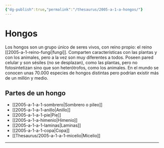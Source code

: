 ```yaml
---
{"dg-publish":true,"permalink":"/thesaurus/2005-a-1-a-hongos/"}
---
```


# Hongos
Los hongos son un grupo único de seres vivos, con reino propio: el reino [[2005-a-1-reino-fungi\|fungi]]. Comparten características con las plantas y con los animales, pero a la vez son muy diferentes a todos. Poseen pared celular y son sésiles (no se desplazan), como las plantas, pero no fotosintetizan sino que son heterótrofos, como los animales. En el mundo se conocen unas 70.000 especies de hongos distintas pero podrían existir más de un millón y medio.

## Partes de un hongo
- [[2005-a-1-a-1-sombrero\|Sombrero o pileo]]
- [[2005-a-1-a-1-anillo\|Anillo]]
- [[2005-a-1-a-1-pie\|Pie]]
- [[2005-a-1-a-himenio\|Himenio]]
- [[2005-a-1-a-1-laminas\|Laminas]]
- [[2005-a-1-a-1-copa\|Copa]]
- [[Thesaurus/2005-a-1-a-1-micelio\|Micelio]]

<style> .container {font-family: sans-serif; text-align: center;} .button-wrapper button {z-index: 1;height: 40px; width: 100px; margin: 10px;padding: 5px;} .excalidraw .App-menu_top .buttonList { display: flex;} .excalidraw-wrapper { height: 800px; margin: 50px; position: relative;} :root[dir="ltr"] .excalidraw .layer-ui__wrapper .zen-mode-transition.App-menu_bottom--transition-left {transform: none;} </style><script src="https://cdn.jsdelivr.net/npm/react@17/umd/react.production.min.js"></script><script src="https://cdn.jsdelivr.net/npm/react-dom@17/umd/react-dom.production.min.js"></script><script type="text/javascript" src="https://cdn.jsdelivr.net/npm/@excalidraw/excalidraw@0/dist/excalidraw.production.min.js"></script><div id="2005-a-1-a-partes-de-un-hongoexcalidraw.md1"></div><script>(function(){const InitialData={"type":"excalidraw","version":2,"source":"https://github.com/zsviczian/obsidian-excalidraw-plugin/releases/tag/2.2.7","elements":[{"type":"image","version":184,"versionNonce":1976244891,"index":"a0","isDeleted":false,"id":"ObzlBeDS","fillStyle":"hachure","strokeWidth":1,"strokeStyle":"solid","roughness":1,"opacity":100,"angle":0,"x":-16.86079679522861,"y":-161.69817228590173,"strokeColor":"transparent","backgroundColor":"transparent","width":370.19543973941364,"height":499.99999999999994,"seed":46311,"groupIds":[],"frameId":null,"roundness":null,"boundElements":[{"id":"2EDh6LpSDVxblvt0cMaYK","type":"arrow"},{"id":"L-dbADGSUWLPF58LIlVHe","type":"arrow"},{"id":"xKUFXzzuV11UDlCfxiYoV","type":"arrow"},{"id":"OavZKh9dcqGeiwoKnCXLO","type":"arrow"}],"updated":1718768878252,"link":null,"locked":true,"status":"pending","fileId":"dc7bf98da28474f629fcb6e6a54d1385cf302383","scale":[1,1]},{"type":"arrow","version":587,"versionNonce":392513595,"index":"a1","isDeleted":false,"id":"2EDh6LpSDVxblvt0cMaYK","fillStyle":"solid","strokeWidth":0.5,"strokeStyle":"solid","roughness":2,"opacity":100,"angle":0,"x":26.790175439297798,"y":339.3018277140982,"strokeColor":"#e03131","backgroundColor":"transparent","width":29.634056039214503,"height":36.17227760810681,"seed":587219611,"groupIds":[],"frameId":null,"roundness":{"type":2},"boundElements":[],"updated":1718767450321,"link":null,"locked":false,"startBinding":{"elementId":"ObzlBeDS","focus":-0.16479264289035678,"gap":1},"endBinding":{"elementId":"Cj19xa1L","focus":-0.08274275132947428,"gap":5.583974635503381},"lastCommittedPoint":null,"startArrowhead":null,"endArrowhead":"arrow","points":[[0,0],[-29.634056039214503,36.17227760810681]]},{"type":"text","version":221,"versionNonce":1627961709,"index":"a2","isDeleted":false,"id":"Cj19xa1L","fillStyle":"hachure","strokeWidth":1,"strokeStyle":"solid","roughness":1,"opacity":100,"angle":0,"x":-47.38440397225962,"y":381.05807995770834,"strokeColor":"#1e1e1e","backgroundColor":"transparent","width":74.93815612792969,"height":14.896533748583181,"seed":85004,"groupIds":[],"frameId":null,"roundness":null,"boundElements":[{"id":"2EDh6LpSDVxblvt0cMaYK","type":"arrow"}],"updated":1719288699113,"link":null,"locked":false,"fontSize":11.917226998866544,"fontFamily":1,"text":"📍[[micelio\|micelio]]","rawText":"[[Thesaurus/2005-a-1-a-1-micelio\|micelio]]","textAlign":"left","verticalAlign":"top","containerId":null,"originalText":"📍[[micelio\|micelio]]","autoResize":true,"lineHeight":1.25},{"type":"arrow","version":68,"versionNonce":717032533,"index":"a5","isDeleted":false,"id":"8_mSZkqGYMI0jq2cYFR1X","fillStyle":"solid","strokeWidth":0.5,"strokeStyle":"solid","roughness":1,"opacity":100,"angle":0,"x":78.44815664961982,"y":287.9474245506713,"strokeColor":"#e03131","backgroundColor":"transparent","width":38.77336021653389,"height":29.859949448680652,"seed":535747125,"groupIds":[],"frameId":null,"roundness":{"type":2},"boundElements":[],"updated":1718767297759,"link":null,"locked":false,"startBinding":null,"endBinding":null,"lastCommittedPoint":null,"startArrowhead":null,"endArrowhead":"arrow","points":[[0,0],[38.77336021653389,-29.859949448680652]]},{"type":"text","version":173,"versionNonce":753812058,"index":"a7","isDeleted":false,"id":"qelzklwt","fillStyle":"solid","strokeWidth":2,"strokeStyle":"solid","roughness":1,"opacity":100,"angle":0,"x":121.47832702180425,"y":245.22140036495094,"strokeColor":"#1e1e1e","backgroundColor":"transparent","width":51.92240905761719,"height":10.087085991958041,"seed":1153104405,"groupIds":[],"frameId":null,"roundness":null,"boundElements":[],"updated":1719287148315,"link":null,"locked":false,"fontSize":8.069668793566432,"fontFamily":1,"text":"Copa o volva","rawText":"Copa o volva","textAlign":"left","verticalAlign":"top","containerId":null,"originalText":"Copa o volva","autoResize":true,"lineHeight":1.25},{"type":"arrow","version":60,"versionNonce":778241301,"index":"a8","isDeleted":false,"id":"9FOaVZloIflMw2g5qJ6wq","fillStyle":"solid","strokeWidth":0.5,"strokeStyle":"solid","roughness":1,"opacity":100,"angle":0,"x":93.81109409709444,"y":182.9961704199412,"strokeColor":"#e03131","backgroundColor":"transparent","width":24.03929820522694,"height":25.481632988491555,"seed":1757436347,"groupIds":[],"frameId":null,"roundness":{"type":2},"boundElements":[],"updated":1718767292679,"link":null,"locked":false,"startBinding":null,"endBinding":null,"lastCommittedPoint":null,"startArrowhead":null,"endArrowhead":"arrow","points":[[0,0],[24.03929820522694,25.481632988491555]]},{"type":"text","version":143,"versionNonce":298920006,"index":"a9","isDeleted":false,"id":"QceD0RyY","fillStyle":"solid","strokeWidth":0.5,"strokeStyle":"solid","roughness":0,"opacity":100,"angle":0,"x":111.65460596958698,"y":211.03417178099673,"strokeColor":"#1e1e1e","backgroundColor":"transparent","width":27.399856567382812,"height":9.033407815319217,"seed":1253861429,"groupIds":[],"frameId":null,"roundness":null,"boundElements":[],"updated":1719287148315,"link":null,"locked":false,"fontSize":7.226726252255374,"fontFamily":1,"text":"Laminas","rawText":"Laminas","textAlign":"left","verticalAlign":"top","containerId":null,"originalText":"Laminas","autoResize":true,"lineHeight":1.25},{"type":"arrow","version":307,"versionNonce":2006832449,"index":"aB","isDeleted":false,"id":"RnQwOTom6IJDGWzGXtIDQ","fillStyle":"solid","strokeWidth":1,"strokeStyle":"solid","roughness":1,"opacity":100,"angle":0,"x":113.41139071042446,"y":167.38566687643106,"strokeColor":"#e03131","backgroundColor":"transparent","width":37.22612818077782,"height":34.53434288051682,"seed":2369141,"groupIds":[],"frameId":null,"roundness":{"type":2},"boundElements":[],"updated":1718770238346,"link":null,"locked":false,"startBinding":null,"endBinding":{"elementId":"7c0br7Jx","focus":-0.3912460568460916,"gap":2.1188205486226934},"lastCommittedPoint":null,"startArrowhead":null,"endArrowhead":"arrow","points":[[0,0],[-37.22612818077782,-34.53434288051682]]},{"type":"text","version":154,"versionNonce":224978714,"index":"aC","isDeleted":false,"id":"7c0br7Jx","fillStyle":"solid","strokeWidth":0.5,"strokeStyle":"solid","roughness":1,"opacity":100,"angle":0,"x":45.61750953711882,"y":119.8287782930156,"strokeColor":"#1e1e1e","backgroundColor":"transparent","width":29.188446044921875,"height":11.439942176398688,"seed":330364027,"groupIds":[],"frameId":null,"roundness":null,"boundElements":[{"id":"RnQwOTom6IJDGWzGXtIDQ","type":"arrow"}],"updated":1719287148315,"link":null,"locked":false,"fontSize":9.15195374111895,"fontFamily":1,"text":"Himenio","rawText":"Himenio","textAlign":"left","verticalAlign":"top","containerId":null,"originalText":"Himenio","autoResize":true,"lineHeight":1.25},{"type":"arrow","version":138,"versionNonce":543730581,"index":"aD","isDeleted":false,"id":"L-dbADGSUWLPF58LIlVHe","fillStyle":"solid","strokeWidth":0.5,"strokeStyle":"solid","roughness":2,"opacity":100,"angle":0,"x":43.79618622546815,"y":166.98093736915735,"strokeColor":"#e03131","backgroundColor":"transparent","width":41.99598217215302,"height":19.91271737677428,"seed":212545013,"groupIds":[],"frameId":null,"roundness":{"type":2},"boundElements":[],"updated":1718767456987,"link":null,"locked":false,"startBinding":null,"endBinding":{"elementId":"AuW4RRvI","focus":-0.1959578280057636,"gap":1},"lastCommittedPoint":null,"startArrowhead":null,"endArrowhead":"arrow","points":[[0,0],[-41.99598217215302,-19.91271737677428]]},{"type":"text","version":182,"versionNonce":122695558,"index":"aE","isDeleted":false,"id":"AuW4RRvI","fillStyle":"solid","strokeWidth":0.5,"strokeStyle":"solid","roughness":2,"opacity":100,"angle":0,"x":-23.800160748076138,"y":136.23537817198257,"strokeColor":"#1e1e1e","backgroundColor":"transparent","width":27.460098266601562,"height":16.118972354924555,"seed":1182751701,"groupIds":[],"frameId":null,"roundness":null,"boundElements":[{"id":"L-dbADGSUWLPF58LIlVHe","type":"arrow"}],"updated":1719287148315,"link":null,"locked":false,"fontSize":6.447588941969822,"fontFamily":1,"text":"Sombrero\no píleo","rawText":"Sombrero\no píleo","textAlign":"left","verticalAlign":"top","containerId":null,"originalText":"Sombrero\no píleo","autoResize":true,"lineHeight":1.25},{"type":"arrow","version":244,"versionNonce":1057065653,"index":"aF","isDeleted":false,"id":"xKUFXzzuV11UDlCfxiYoV","fillStyle":"solid","strokeWidth":0.5,"strokeStyle":"solid","roughness":2,"opacity":100,"angle":0,"x":55.363493338368016,"y":207.12970936579734,"strokeColor":"#e03131","backgroundColor":"transparent","width":46.47398493999637,"height":16.025739997118137,"seed":1919665397,"groupIds":[],"frameId":null,"roundness":{"type":2},"boundElements":[],"updated":1718767464715,"link":null,"locked":false,"startBinding":null,"endBinding":{"elementId":"gDUm2j7a","focus":0.7651887499303067,"gap":6.202532814270781},"lastCommittedPoint":null,"startArrowhead":null,"endArrowhead":"arrow","points":[[0,0],[-46.47398493999637,16.025739997118137]]},{"type":"text","version":196,"versionNonce":2024862682,"index":"aG","isDeleted":false,"id":"gDUm2j7a","fillStyle":"solid","strokeWidth":0.5,"strokeStyle":"solid","roughness":2,"opacity":100,"angle":0,"x":-12.846926584018775,"y":218.84733938164976,"strokeColor":"#1e1e1e","backgroundColor":"transparent","width":15.524978637695312,"height":8.017090649061258,"seed":254634869,"groupIds":[],"frameId":null,"roundness":null,"boundElements":[{"id":"xKUFXzzuV11UDlCfxiYoV","type":"arrow"}],"updated":1719287148315,"link":null,"locked":false,"fontSize":6.413672519249006,"fontFamily":1,"text":"Anillo","rawText":"Anillo","textAlign":"left","verticalAlign":"top","containerId":null,"originalText":"Anillo","autoResize":true,"lineHeight":1.25},{"type":"arrow","version":193,"versionNonce":1204450651,"index":"aH","isDeleted":false,"id":"OavZKh9dcqGeiwoKnCXLO","fillStyle":"solid","strokeWidth":0.5,"strokeStyle":"solid","roughness":2,"opacity":100,"angle":0,"x":59.74186693660232,"y":249.53077051816243,"strokeColor":"#e03131","backgroundColor":"transparent","width":48.59865632531934,"height":16.71374233347703,"seed":1804447387,"groupIds":[],"frameId":null,"roundness":{"type":2},"boundElements":[],"updated":1718768866284,"link":null,"locked":false,"startBinding":null,"endBinding":{"elementId":"jnU50HaB","focus":-0.21874970373813718,"gap":1},"lastCommittedPoint":null,"startArrowhead":null,"endArrowhead":"arrow","points":[[0,0],[-48.59865632531934,16.71374233347703]]},{"type":"text","version":141,"versionNonce":1575767750,"index":"aI","isDeleted":false,"id":"jnU50HaB","fillStyle":"solid","strokeWidth":0.5,"strokeStyle":"solid","roughness":2,"opacity":100,"angle":0,"x":-25.08059998783952,"y":266.8138103154946,"strokeColor":"#1e1e1e","backgroundColor":"transparent","width":35.383026123046875,"height":18.259596632593137,"seed":1380230683,"groupIds":[],"frameId":null,"roundness":null,"boundElements":[{"id":"OavZKh9dcqGeiwoKnCXLO","type":"arrow"}],"updated":1719287148315,"link":null,"locked":false,"fontSize":7.303838653037254,"fontFamily":1,"text":"Pie\no estípite","rawText":"Pie\no estípite","textAlign":"left","verticalAlign":"top","containerId":null,"originalText":"Pie\no estípite","autoResize":true,"lineHeight":1.25}],"appState":{"theme":"light","viewBackgroundColor":"#ffffff","currentItemStrokeColor":"#1e1e1e","currentItemBackgroundColor":"transparent","currentItemFillStyle":"solid","currentItemStrokeWidth":0.5,"currentItemStrokeStyle":"solid","currentItemRoughness":2,"currentItemOpacity":100,"currentItemFontFamily":1,"currentItemFontSize":16,"currentItemTextAlign":"left","currentItemStartArrowhead":null,"currentItemEndArrowhead":"arrow","scrollX":280.0248805140373,"scrollY":6.84177440699259,"zoom":{"value":1.25},"currentItemRoundness":"round","gridSize":null,"gridColor":{"Bold":"#C9C9C9FF","Regular":"#EDEDEDFF"},"currentStrokeOptions":null,"previousGridSize":null,"frameRendering":{"enabled":true,"clip":true,"name":true,"outline":true},"objectsSnapModeEnabled":false},"files":{}};InitialData.scrollToContent=true;App=()=>{const e=React.useRef(null),t=React.useRef(null),[n,i]=React.useState({width:void 0,height:void 0});return React.useEffect(()=>{i({width:t.current.getBoundingClientRect().width,height:t.current.getBoundingClientRect().height});const e=()=>{i({width:t.current.getBoundingClientRect().width,height:t.current.getBoundingClientRect().height})};return window.addEventListener("resize",e),()=>window.removeEventListener("resize",e)},[t]),React.createElement(React.Fragment,null,React.createElement("div",{className:"excalidraw-wrapper",ref:t},React.createElement(ExcalidrawLib.Excalidraw,{ref:e,width:n.width,height:n.height,initialData:InitialData,viewModeEnabled:!0,zenModeEnabled:!0,gridModeEnabled:!1})))},excalidrawWrapper=document.getElementById("2005-a-1-a-partes-de-un-hongoexcalidraw.md1");ReactDOM.render(React.createElement(App),excalidrawWrapper);})();</script>

---
